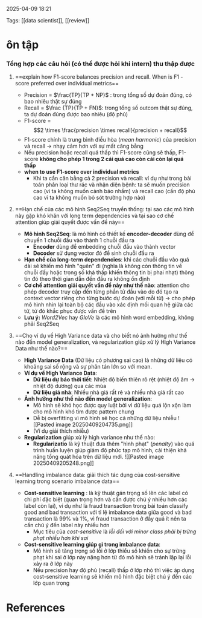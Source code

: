 2025-04-09 18:21


Tags: [[data scientist]], [[review]] 

# ôn tập
### Tổng hợp các câu hỏi (có thể được hỏi khi intern) thu thập được 

1. ==explain how F1-score balances precision and recall. When is F1 - score preferred over individual metrics==
	- Precision = $\frac{TP}{TP + NP}$ : trong tổng số dự đoán đúng, có bao nhiêu thật sự đúng
	- Recall = $\frac {TP}{TP + FN}$: trong tổng số outcom thật sự đúng, ta dự đoán đúng được bao nhiêu (độ phủ)
	- F1-score = $$2 \times \frac{precision \times recall}{precision + recall}$$
	- F1-score chính là trung bình điều hòa (*mean harmonic*) của precision và recall -> nhạy cảm hơn với sự mất căng bằng
	- Nếu precision hoặc recall quá thấp thì F1-score cũng sẽ thấp, F1-score **không cho phép 1 trong 2 cái quá cao còn cái còn lại quá thấp**
	- **when to use F1-score over individual metrics** 
		- Khi ta cần cân bằng cả 2 precision và recall: ví dụ như trong bài toán phân loại thư rác và nhận diện bệnh: ta sẽ muốn precision cao (vì ta không muốn cảnh báo nhầm) và recall cao (cần độ phủ cao vì ta không muốn bỏ sót trường hợp nào)
2. ==Hạn chế của các mô hình Seq2Seq truyền thống: tại sao các mô hình này gặp khó khăn với long term dependencies và tại sao cơ chế attention giúp giải quyết được vấn đề này==
	- **Mô hình Seq2Seq**: là mô hình có thiết kế **encoder-decoder** dùng để chuyển 1 chuỗi đầu vào thành 1 chuỗi đầu ra
		- **Encoder** dùng để embedding chuỗi đầu vào thành vector
		- **Decoder** sử dụng vector đó để sinh chuỗi đầu ra
	- **Hạn chế của long-term dependencies**: khi các chuỗi đầu vào quá dài sẽ khiến mô hình "quên" đi (nghĩa là không còn thông tin về chuỗi đấy hoặc trọng số khá thấp khiến thông tin bị phai nhạt) thông tin đó theo thời gian dẫn đến đầu ra không ổn định
	- **Cơ chế attention giải quyết vấn đề này như thế nào**: attention cho phép decoder truy cập đến từng phần tử đầu vào do đó tạo ra context vector riêng cho từng bước dự đoán (với mỗi từ) -> cho phép mô hình nhìn lại toàn bộ các đầu vào xác định mối quan hệ giữa các từ, từ đó khắc phục được vấn đề trên
	- **Lưu ý:** *Word2Vec* hay *GloVe* là các mô hình word embedding, không phải Seq2Seq
3. ==Cho ví dụ về High Variance data và cho biết nó ảnh hưởng như thế nào đến model generalization, và regularization giúp xử lý High Variance Data như thế nào?==
	- **High Variance Data** (Dữ liệu có phương sai cao) là những dữ liệu có khoảng sai số rộng và sự phân tán lớn so với mean.
	- **Ví dụ về High Variance Data**: 
		-  **Dữ liệu dự báo thời tiết**: Nhiệt độ biến thiên rõ rệt (nhiệt độ âm -> nhiệt độ dương) qua các mùa 
		- **Dữ liệu giá nhà**: Nhiều nhà giá rất rẻ và nhiều nhà giá rất cao 
	- **Ảnh hưởng như thế nào đến model generalization**: 
		- Mô hình sẽ khó học được quy luật bởi vì dữ liệu quá lộn xộn làm cho mô hình khó tìm được pattern chung 
		- Dễ bị overfitting vì mô hình sẽ học cả những dữ liệu nhiễu 
		![[Pasted image 20250409204735.png]]
		- (Ví dụ giải thích nhiễu)
	- **Regularization** giúp xử lý high variance như thế nào: 
		- **Regularizatio** là kỹ thuật đưa thêm "hình phạt" (*penalty*) vào quá trình huấn luyện giúp giảm độ phức tạp mô hình, cải thiện khả năng tổng quát hóa trên dữ liệu mới.
		![[Pasted image 20250409205248.png]]

4. ==Handling imbalance data: giải thích tác dụng của cost-sensitive learning trong scenario imbalance data==
	- **Cost-sensitive learning** : là kỹ thuật gán trọng số lên các label có chi phí đặc biệt (quan trọng hơn và cần được chú ý nhiều hơn các label còn lại), ví dụ như là fraud transaction trong bài toán classify good and bad transaction với tỉ lệ imbalance data giữa good và bad transaction là 99% và 1%, vì fraud transaction ở đây quá ít nên ta cần chú ý đến label này nhiều hơn
		- Mục tiêu của *cost-sensitive* là *lỗi đối với minor class phải bị trừng phạt nhiều hơn khi sai*
	- **Cost-sensitive learning giúp gì trong imbalance data**: 
		- Mô hình sẽ tăng trọng số lỗi ở lớp thiểu số khiến cho sự trừng phạt khi sai ở lớp này nặng hơn từ đó mô hình sẽ tránh lặp lại lỗi xảy ra ở lớp này
		- Nếu precision hay độ phủ (recall) thấp ở lớp nhỏ  thì việc áp dụng cost-sensitive learning sẽ khiến mô hình đặc biệt chú ý đến các lớp quan trọng
# References

